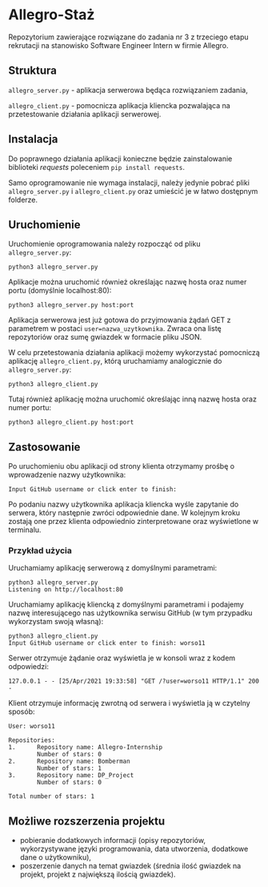 # Allegro-Staż
Repozytorium zawierające rozwiązane do zadania nr 3 z trzeciego etapu rekrutacji na stanowisko Software Engineer Intern w firmie Allegro.

## Struktura
`allegro_server.py` - aplikacja serwerowa będąca rozwiązaniem zadania,

`allegro_client.py` - pomocnicza aplikacja kliencka pozwalająca na przetestowanie działania aplikacji serwerowej.

## Instalacja
Do poprawnego działania aplikacji konieczne będzie zainstalowanie biblioteki *requests* poleceniem `pip install requests`.

Samo oprogramowanie nie wymaga instalacji, należy jedynie pobrać pliki `allegro_server.py` i `allegro_client.py` oraz umieścić je w łatwo dostępnym folderze.

## Uruchomienie
Uruchomienie oprogramowania należy rozpocząć od pliku `allegro_server.py`:
```
python3 allegro_server.py
```
Aplikacje można uruchomić również określając nazwę hosta oraz numer portu (domyślnie localhost:80):
```
python3 allegro_server.py host:port
```

Aplikacja serwerowa jest już gotowa do przyjmowania żądań GET z parametrem w postaci `user=nazwa_uzytkownika`. Zwraca ona listę repozytoriów oraz sumę gwiazdek w formacie pliku JSON.

W celu przetestowania działania aplikacji możemy wykorzystać pomocniczą aplikację `allegro_client.py`, którą uruchamiamy analogicznie do `allegro_server.py`:
```
python3 allegro_client.py
```
Tutaj również aplikację można uruchomić określając inną nazwę hosta oraz numer portu:
```
python3 allegro_client.py host:port
```

## Zastosowanie
Po uruchomieniu obu aplikacji od strony klienta otrzymamy prośbę o wprowadzenie nazwy użytkownika:
```
Input GitHub username or click enter to finish:
```
Po podaniu nazwy użytkownika aplikacja kliencka wyśle zapytanie do serwera, który następnie zwróci odpowiednie dane. W kolejnym kroku zostają one przez klienta odpowiednio zinterpretowane oraz wyświetlone w terminalu.

### Przykład użycia
Uruchamiamy aplikację serwerową z domyślnymi parametrami:
```
python3 allegro_server.py
Listening on http://localhost:80
```
Uruchamiamy aplikację kliencką z domyślnymi parametrami i podajemy nazwę interesującego nas użytkownika serwisu GitHub (w tym przypadku wykorzystam swoją własną):
```
python3 allegro_client.py
Input GitHub username or click enter to finish: worso11
```
Serwer otrzymuje żądanie oraz wyświetla je w konsoli wraz z kodem odpowiedzi:
```
127.0.0.1 - - [25/Apr/2021 19:33:58] "GET /?user=worso11 HTTP/1.1" 200 -
```
Klient otrzymuje informację zwrotną od serwera i wyświetla ją w czytelny sposób:
```
User: worso11

Repositories:
1.      Repository name: Allegro-Internship
        Number of stars: 0
2.      Repository name: Bomberman
        Number of stars: 1
3.      Repository name: DP_Project
        Number of stars: 0

Total number of stars: 1
```

## Możliwe rozszerzenia projektu
- pobieranie dodatkowych informacji (opisy repozytoriów, wykorzystywane języki programowania, data utworzenia, dodatkowe dane o użytkowniku),
- poszerzenie danych na temat gwiazdek (średnia ilość gwiazdek na projekt, projekt z największą ilością gwiazdek).
